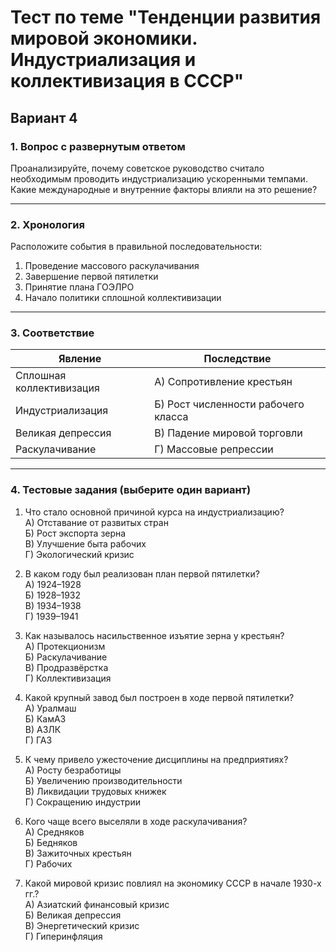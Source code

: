 # Тест по теме "Тенденции развития мировой экономики. Индустриализация и коллективизация в СССР"  
## Вариант 4

### 1. Вопрос с развернутым ответом

Проанализируйте, почему советское руководство считало необходимым проводить индустриализацию ускоренными темпами. Какие международные и внутренние факторы влияли на это решение?

---

### 2. Хронология

Расположите события в правильной последовательности:

1. Проведение массового раскулачивания  
2. Завершение первой пятилетки  
3. Принятие плана ГОЭЛРО  
4. Начало политики сплошной коллективизации

---

### 3. Соответствие

| Явление                | Последствие                         |
|------------------------|-------------------------------------|
| Сплошная коллективизация | А) Сопротивление крестьян          |
| Индустриализация         | Б) Рост численности рабочего класса|
| Великая депрессия       | В) Падение мировой торговли         |
| Раскулачивание          | Г) Массовые репрессии               |

---

### 4. Тестовые задания (выберите один вариант)

1. Что стало основной причиной курса на индустриализацию?  
А) Отставание от развитых стран  
Б) Рост экспорта зерна  
В) Улучшение быта рабочих  
Г) Экологический кризис  

2. В каком году был реализован план первой пятилетки?  
А) 1924–1928  
Б) 1928–1932  
В) 1934–1938  
Г) 1939–1941  

3. Как называлось насильственное изъятие зерна у крестьян?  
А) Протекционизм  
Б) Раскулачивание  
В) Продразвёрстка  
Г) Коллективизация  

4. Какой крупный завод был построен в ходе первой пятилетки?  
А) Уралмаш  
Б) КамАЗ  
В) АЗЛК  
Г) ГАЗ  

5. К чему привело ужесточение дисциплины на предприятиях?  
А) Росту безработицы  
Б) Увеличению производительности  
В) Ликвидации трудовых книжек  
Г) Сокращению индустрии  

6. Кого чаще всего выселяли в ходе раскулачивания?  
А) Средняков  
Б) Бедняков  
В) Зажиточных крестьян  
Г) Рабочих  

7. Какой мировой кризис повлиял на экономику СССР в начале 1930-х гг.?  
А) Азиатский финансовый кризис  
Б) Великая депрессия  
В) Энергетический кризис  
Г) Гиперинфляция  
